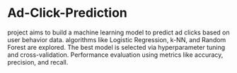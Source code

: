 # Ad-Click-Prediction
project aims to build a machine learning model to predict ad clicks based on user behavior data. algorithms like Logistic Regression, k-NN, and Random Forest are explored. The best model is selected via hyperparameter tuning and cross-validation. Performance evaluation using metrics like accuracy, precision, and recall.

